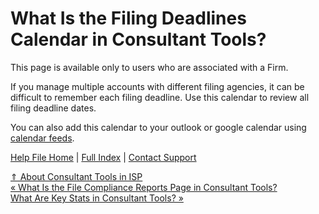  What Is the Filing Deadlines Calendar in Consultant Tools?
==========

This page is available only to users who are associated with a Firm.

If you manage multiple accounts with different filing agencies, it can be difficult to remember each filing deadline. Use this calendar to review all filing deadline dates.

You can also add this calendar to your outlook or google calendar using [calendar feeds](https://ispolitical.com/what-are-calendar-feeds/).

[Help File Home](/help/) | [Full Index](/Help-File-Directory/) | [Contact Support](mailto:support@ISPolitical.com)

[⇑ About Consultant Tools in ISP](/About-Consultant-Tools-in-ISP)  
[« What Is the File Compliance Reports Page in Consultant Tools?](/What-Is-the-File-Compliance-Reports-Page-in-Consultant-Tools)  
[What Are Key Stats in Consultant Tools? »](/What-Are-Key-Stats-in-Consultant-Tools)